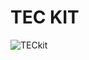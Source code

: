 # TEC KIT

![TECkit](https://user-images.githubusercontent.com/59872081/155613976-a95aa77b-05a4-4bc3-bd3d-9b4ca91d1069.png)

